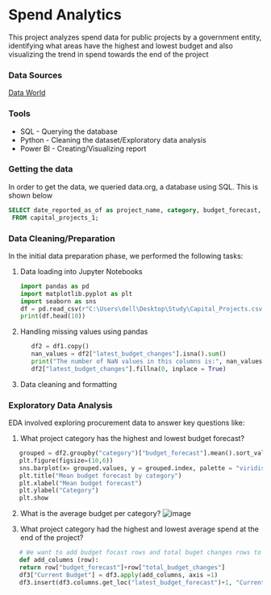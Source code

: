 # Spend Analytics
This project analyzes spend data for public projects by a government entity, identifying what areas have the highest and lowest budget and also visualizing the trend in spend towards the end of the project

### Data Sources
[Data World](https://data.world/city-of-ny/n7gv-k5yt)

### Tools
- SQL - Querying the database
- Python - Cleaning the dataset/Exploratory data analysis
- Power BI - Creating/Visualizing report

### Getting the data
In order to get the data, we queried data.org, a database using SQL. This is shown below
```sql
SELECT date_reported_as_of as project_name, category, budget_forecast, latest_budget_changes, total_budget_changes
 FROM capital_projects_1;
```
### Data Cleaning/Preparation
In the initial data preparation phase, we performed the following tasks:
1. Data loading into Jupyter Notebooks
   ```python
   import pandas as pd
   import matplotlib.pyplot as plt
   import seaborn as sns
   df = pd.read_csv(r"C:\Users\dell\Desktop\Study\Capital_Projects.csv")
   print(df.head(10))
   ```

2. Handling missing values using pandas
   ```python
      df2 = df1.copy()
      nan_values = df2["latest_budget_changes"].isna().sum()
      print("The number of NaN values in this columns is:", nan_values)
      df2["latest_budget_changes"].fillna(0, inplace = True)
   ```
3. Data cleaning and formatting

### Exploratory Data Analysis
EDA involved exploring procurement data to answer key questions like:
1. What project category has the highest and lowest budget forecast?
  ```python
     grouped = df2.groupby("category")["budget_forecast"].mean().sort_values(ascending=True)
     plt.figure(figsize=(10,6))
     sns.barplot(x= grouped.values, y = grouped.index, palette = "viridis")
     plt.title("Mean budget forecast by category")
     plt.xlabel("Mean budget forecast")
     plt.ylabel("Category")
     plt.show
  ```
2. What is the average budget per category?
   ![image](https://github.com/viciousgil/procurement/assets/139291982/0075d06c-9389-4a72-ad64-64faed95dc22)

3. What project category had the highest and lowest average spend at the end of the project?
 ```python
    # We want to add budget focast rows and total buget changes rows to give us a column that shows the current budget
    def add_columns (row):
    return row["budget_forecast"]+row["total_budget_changes"]
    df3["Current Budget"] = df3.apply(add_columns, axis =1)
    df3.insert(df3.columns.get_loc("latest_budget_forecast")+1, "Current Budget", df3["Current Budget"])
```
